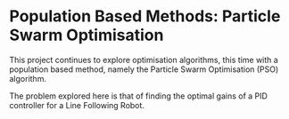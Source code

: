 # Population Based Methods: Particle Swarm Optimisation

This project continues to explore optimisation algorithms, this time with a population based method, namely the Particle Swarm Optimisation (PSO) algorithm.

The problem explored here is that of finding the optimal gains of a PID controller for a Line Following Robot. 